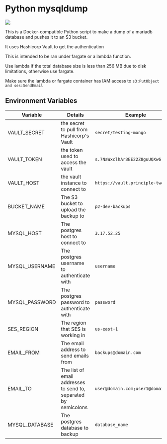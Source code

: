# Python mysqldump

[![](https://images.microbadger.com/badges/image/clevyr/mariadb-lambda-backup.svg)](https://microbadger.com/images/clevyr/mariadb-lambda-backup "Get your own image badge on microbadger.com")

This is a Docker-compatible Python script to make a dump of a mariadb database and pushes it to an S3 bucket.

It uses Hashicorp Vault to get the authentication

This is intended to be ran under fargate or a lambda function.

Use lambda if the total database size is less than 256 MB due to disk limitations, otherwise use fargate.

Make sure the lambda or fargate container has IAM access to `s3:PutObject and ses:SendEmail`

## Environment Variables

|    Variable    |                             Details                             |              Example               |
| -------------- | --------------------------------------------------------------- | ---------------------------------- |
| VAULT_SECRET   | the secret to pull from Hashicorp's Vault                       | `secret/testing-mongo`             |
| VAULT_TOKEN    | the token used to access the vault                              | `s.7NaWxclhAr3EE22Z8guUQXw6`       |
| VAULT_HOST     | the vault instance to connect to                                | `https://vault.principle-two.com`  |
| BUCKET_NAME    | The S3 bucket to upload the backup to                           | `p2-dev-backups`                   |
| MYSQL_HOST     | The postgres host to connect to                                 | `3.17.52.25`                       |
| MYSQL_USERNAME | The postgres username to authenticate with                      | `username`                         |
| MYSQL_PASSWORD | The postgres password to authenticate with                      | `password`                         |
| SES_REGION     | The region that SES is working in                               | `us-east-1`                        |
| EMAIL_FROM     | The email address to send emails from                           | `backups@domain.com`               |
| EMAIL_TO       | The list of email addresses to send to, separated by semicolons | `user@domain.com;user1@domain.com` |
| MYSQL_DATABASE | The postgres database to backup                                 | `database_name`                    |
